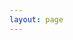 ```yaml
---
layout: page
---
```


<script setup>
import {
  VPTeamPage,
  VPTeamPageTitle,
  VPTeamMembers,
} from 'vitepress/theme'

const members = [
  {
    avatar: 'https://cdn.discordapp.com/avatars/834536107878121542/d3e84cb849dc40c34504d9038ca74d40?size=1024',
    name: 'Arconis',
    title: 'Alcuahtl, Councillor',
    links: []
  },
  {
    avatar: "https://cdn.discordapp.com/avatars/528230329454952478/a_fe45d0fd7bd63f2df1dc0ed01fdaa3d9?size=1024",
    name: "Awesome_Daniel",
    title: 'Councillor',
  },
  {
    avatar: 'https://cdn.discordapp.com/avatars/280697770942136320/3a93e8d2c10469b5ac6d958f9e914e9d?size=1024',
    name: "JessieJinx",
    title: 'Councillor',
  },
  {
    avatar: 'https://cdn.discordapp.com/avatars/270360642496626690/790b5bf064c869dfd12cc1985fc0a31f?size=1024',
    name: "x1025",
    title: 'Cheiftain, Councillor',
  },
  {
    avatar: 'https://cdn.discordapp.com/avatars/208052614347227138/4c34d8d9ace0a234d682983f28f0a768?size=1024',
    name: "ArkenX",
    title: 'General',
  },
  {
    avatar: 'https://cdn.discordapp.com/avatars/280815367662731266/bbfd384a75256e5cb22c4f4c294a0960?size=1024',
    name: "Husky",
    title: 'High Justice',
  },
]

const day = new Date();
if (day.getMonth()+1 === 4 && day.getDate() === 1) {
    members.forEach((member) => {
    member.title = member.title.replace("Alcuahtl", "Axolotl");
  })
}
</script>

<VPTeamPage>
  <VPTeamPageTitle>
    <template #title>
      Government Officials
    </template>
    <template #lead>
        Yoahtl is comprised of people from around the world, 
        and those listed below are among those who hold offical jobs within it.
    </template>
  </VPTeamPageTitle>
  <VPTeamMembers
    :members="members"
  />
</VPTeamPage>
